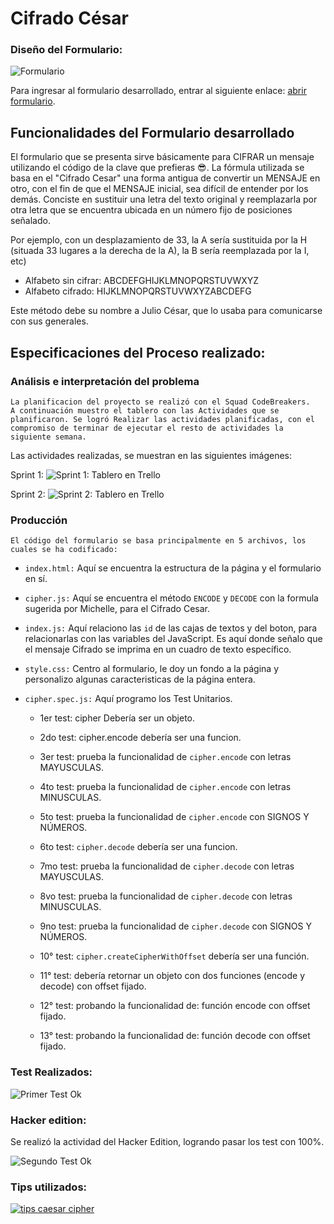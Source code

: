 # **Cifrado César**

### Diseño del Formulario:

![Formulario](/src/images/formulario.png "Formulario Cifrado Cesar")

Para ingresar al formulario desarrollado, entrar al siguiente enlace: [abrir formulario](https://grecia2727.github.io/lim-2018-05-bc-core-am-cipher/src/).

## **Funcionalidades del Formulario desarrollado**

El formulario que se presenta sirve básicamente para CIFRAR un mensaje utilizando 
el código de la clave que prefieras 😎.
La fórmula utilizada se basa en el "Cifrado Cesar" una forma antigua de convertir 
un MENSAJE en otro, con el fin de que el MENSAJE inicial, sea difícil de entender 
por los demás. Conciste en sustituir una letra del texto original y reemplazarla por otra letra 
que se encuentra ubicada en un número fijo de posiciones señalado.

Por ejemplo, con un desplazamiento de 33, la A sería sustituida por la H (situada 33 lugares a la derecha de la A), la B sería reemplazada por la I, etc)

* Alfabeto sin cifrar: ABCDEFGHIJKLMNOPQRSTUVWXYZ
* Alfabeto cifrado:    HIJKLMNOPQRSTUVWXYZABCDEFG
 
Este método debe su nombre a Julio César, que lo usaba para comunicarse con sus 
generales.

## **Especificaciones del Proceso realizado:**


### Análisis e interpretación del problema
    
    La planificacion del proyecto se realizó con el Squad CodeBreakers.
    A continuación muestro el tablero con las Actividades que se planificaron. Se logró Realizar las actividades planificadas, con el compromiso de terminar de ejecutar el resto de actividades la siguiente semana.

Las actividades realizadas, se muestran en las siguientes imágenes:  

Sprint 1:
![Sprint 1: Tablero en Trello](/src/images/trello1.JPG "1er Tablero en Trello")

Sprint 2:
![Sprint 2: Tablero en Trello](/src/images/trello2.JPG "2do Tablero en Trello")


### Producción
    El código del formulario se basa principalmente en 5 archivos, los cuales se ha codificado:

* `index.html:` Aquí se encuentra la estructura de la página y el formulario en sí.

* `cipher.js:` Aquí se encuentra el método `ENCODE` y `DECODE` con la formula sugerida por Michelle, para el Cifrado Cesar.

* `index.js:` Aquí relaciono las `id` de las cajas de textos y del boton, para relacionarlas con las variables del JavaScript. Es aquí donde señalo que el mensaje Cifrado se imprima en un cuadro de texto específico.

* `style.css:` Centro al formulario, le doy un fondo a la página y personalizo     algunas caracteristicas de la página entera.

* `cipher.spec.js:` Aquí programo los Test Unitarios. 
    * 1er test: cipher Debería ser un objeto.
    * 2do test: cipher.encode debería ser una funcion.
    * 3er test: prueba la funcionalidad de `cipher.encode`  con letras MAYUSCULAS.
    * 4to test: prueba la funcionalidad de `cipher.encode`  con letras MINUSCULAS.
    * 5to test: prueba la funcionalidad de `cipher.encode`  con SIGNOS Y NÚMEROS.


    * 6to test: `cipher.decode` debería ser una funcion.
    * 7mo test: prueba la funcionalidad de `cipher.decode` con letras MAYUSCULAS.
    * 8vo test: prueba la funcionalidad de `cipher.decode` con letras MINUSCULAS.
    * 9no test: prueba la funcionalidad de `cipher.decode` con SIGNOS Y NÚMEROS.

    * 10° test: `cipher.createCipherWithOffset` debería ser una función.
    * 11° test: debería retornar un objeto con dos funciones (encode y decode) con offset fijado.
    * 12° test: probando la funcionalidad de: función encode con offset fijado.
    * 13° test: probando la funcionalidad de: función decode con offset fijado.



### Test Realizados:

![Primer Test Ok](/src/images/test1.png "1er Test Unitario Ok")


### Hacker edition:

Se realizó la actividad del Hacker Edition, logrando pasar los test con 100%.

![Segundo Test Ok](/src/images/test2.png "2do Test Unitario Ok")





### Tips utilizados:

[![tips caesar cipher](https://img.youtube.com/vi/zd8eVrXhs7Y/0.jpg)](https://www.youtube.com/watch?v=zd8eVrXhs7Y)